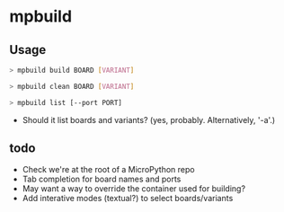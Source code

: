 # mpbuild

## Usage

```bash
> mpbuild build BOARD [VARIANT]
```

```bash
> mpbuild clean BOARD [VARIANT]
```

```bash
> mpbuild list [--port PORT]
```

- Should it list boards and variants? (yes, probably. Alternatively, '-a'.)

## todo

- Check we're at the root of a MicroPython repo
- Tab completion for board names and ports
- May want a way to override the container used for building?
- Add interative modes (textual?) to select boards/variants
